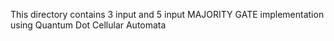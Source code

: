 This directory contains 3 input and 5 input MAJORITY GATE implementation using Quantum Dot Cellular Automata
